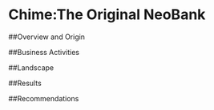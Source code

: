 # Chime:The Original NeoBank
##Overview and Origin

##Business Activities

##Landscape

##Results

##Recommendations
